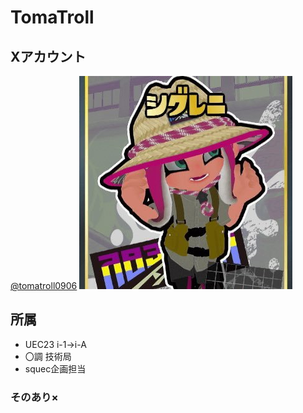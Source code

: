 # TomaTroll

## Xアカウント
[@tomatroll0906](https://twitter.com/tomatroll0906)
![](./Xicon.jpg)

## 所属
- UEC23 i-1→i-A
- 〇調 技術局
- squec企画担当

### そのあり×